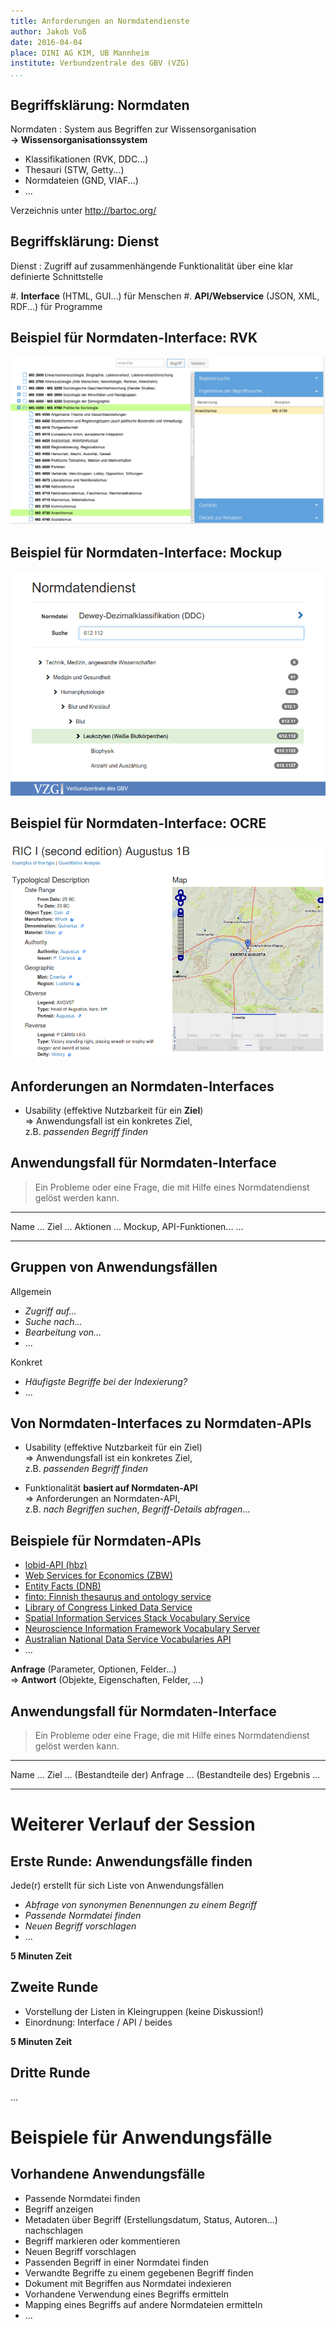 ```yaml
---
title: Anforderungen an Normdatendienste
author: Jakob Voß
date: 2016-04-04
place: DINI AG KIM, UB Mannheim
institute: Verbundzentrale des GBV (VZG)
...
```


## Begriffsklärung: Normdaten 

Normdaten
  : System aus Begriffen zur Wissensorganisation\
    **$\rightarrow$ Wissensorganisationssystem**

* Klassifikationen (RVK, DDC...)
* Thesauri (STW, Getty...)
* Normdateien (GND, VIAF...)
* ...

Verzeichnis unter <http://bartoc.org/>

## Begriffsklärung: Dienst

Dienst
  : Zugriff auf zusammenhängende Funktionalität über eine klar definierte Schnittstelle

#. **Interface** (HTML, GUI...) für Menschen
#. **API/Webservice** (JSON, XML, RDF...) für Programme

## Beispiel für Normdaten-Interface: RVK

![<http://rvk.uni-regensburg.de/regensburger-verbundklassifikation-online>](rvk-screenshot.png)

## Beispiel für Normdaten-Interface: Mockup

![](screenshot-normdatenservice-ddc.png)

## Beispiel für Normdaten-Interface: OCRE

![<http://numismatics.org/ocre/id/ric.1%282%29.aug.1B>](ocre-screenshot.png)

## Anforderungen an Normdaten-Interfaces

* Usability (effektive Nutzbarkeit für ein **Ziel**)\
  $\Rightarrow$ Anwendungsfall ist ein konkretes Ziel,\
   z.B. *passenden Begriff finden*

## Anwendungsfall für Normdaten-Interface

> Ein Probleme oder eine Frage, die mit Hilfe eines Normdatendienst gelöst werden kann.

------------------------- --------
Name                      ...
Ziel                      ...
Aktionen                  ...
Mockup, API-Funktionen... ...
------------------------- --------

## Gruppen von Anwendungsfällen

Allgemein

* *Zugriff auf...*
* *Suche nach...*
* *Bearbeitung von...*
* ...

Konkret

* *Häufigste Begriffe bei der Indexierung?*
* ...

## Von Normdaten-Interfaces zu Normdaten-APIs

* Usability (effektive Nutzbarkeit für ein Ziel)\
  $\Rightarrow$ Anwendungsfall ist ein konkretes Ziel,\
   z.B. *passenden Begriff finden*

* Funktionalität **basiert auf Normdaten-API**\
  $\Rightarrow$ Anforderungen an Normdaten-API,\
  z.B. *nach Begriffen suchen*, *Begriff-Details abfragen*...


## Beispiele für Normdaten-APIs

* [lobid-API (hbz)](https://lobid.org/api)
* [Web Services for Economics (ZBW)](http://zbw.eu/en/project/econ-ws)
* [Entity Facts (DNB)](http://www.dnb.de/entityfacts)
* [finto: Finnish thesaurus and ontology service](https://finto.fi/en/)
* [Library of Congress Linked Data Service](http://id.loc.gov/)
* [Spatial Information Services Stack Vocabulary Service](http://www.sissvoc.info/)
* [Neuroscience Information Framework Vocabulary Server](http://www.bodc.ac.uk/products/web_services/vocab/)
* [Australian National Data Service Vocabularies API](http://ands.org.au/) 
* ...

**Anfrage** (Parameter, Optionen, Felder...)\
$\Longrightarrow$ **Antwort** (Objekte, Eigenschaften, Felder, ...)


## Anwendungsfall für Normdaten-Interface

> Ein Probleme oder eine Frage, die mit Hilfe eines Normdatendienst gelöst werden kann.

---------------------------- ----------
Name                         ...
Ziel                         ...
(Bestandteile der) Anfrage   ...
(Bestandteile des) Ergebnis  ...
---------------------------- ----------


# Weiterer Verlauf der Session

## Erste Runde: Anwendungsfälle finden

Jede(r) erstellt für sich Liste von Anwendungsfällen

* *Abfrage von synonymen Benennungen zu einem Begriff*
* *Passende Normdatei finden*
* *Neuen Begriff vorschlagen*
* ... 

**5 Minuten Zeit**

## Zweite Runde

* Vorstellung der Listen in Kleingruppen (keine Diskussion!)
* Einordnung: Interface / API / beides

**5 Minuten Zeit**

## Dritte Runde

...

# Beispiele für Anwendungsfälle

## Vorhandene Anwendungsfälle

* Passende Normdatei finden
* Begriff anzeigen
* Metadaten über Begriff (Erstellungsdatum, Status, Autoren...) nachschlagen
* Begriff markieren oder kommentieren
* Neuen Begriff vorschlagen
* Passenden Begriff in einer Normdatei finden
* Verwandte Begriffe zu einem gegebenen Begriff finden
* Dokument mit Begriffen aus Normdatei indexieren
* Vorhandene Verwendung eines Begriffs ermitteln
* Mapping eines Begriffs auf andere Normdateien ermitteln
* ...

